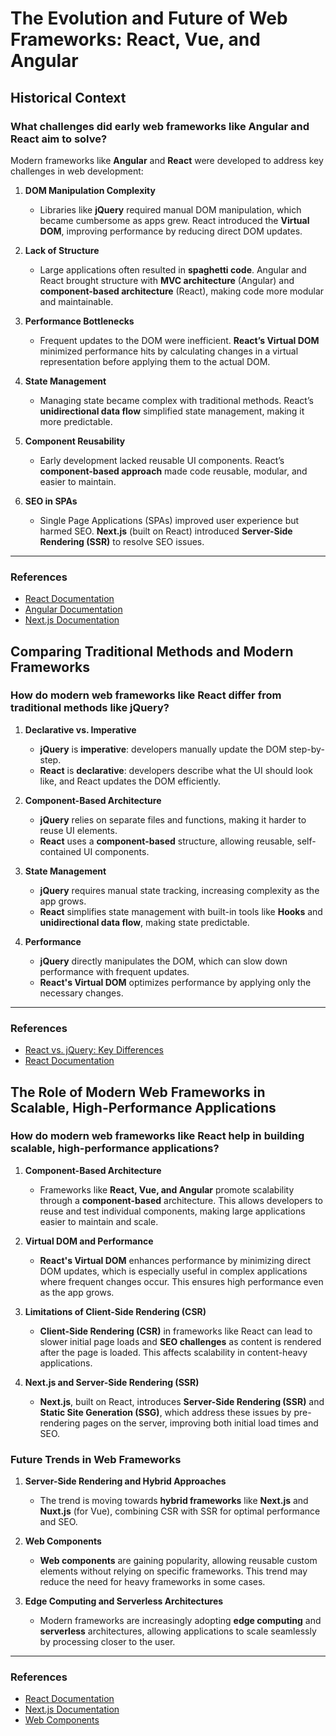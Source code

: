 # The Evolution and Future of Web Frameworks: React, Vue, and Angular




## Historical Context

### What challenges did early web frameworks like Angular and React aim to solve?

Modern frameworks like **Angular** and **React** were developed to address key challenges in web development:

1. **DOM Manipulation Complexity**  
   - Libraries like **jQuery** required manual DOM manipulation, which became cumbersome as apps grew. React introduced the **Virtual DOM**, improving performance by reducing direct DOM updates.

2. **Lack of Structure**  
   - Large applications often resulted in **spaghetti code**. Angular and React brought structure with **MVC architecture** (Angular) and **component-based architecture** (React), making code more modular and maintainable.

3. **Performance Bottlenecks**  
   - Frequent updates to the DOM were inefficient. **React’s Virtual DOM** minimized performance hits by calculating changes in a virtual representation before applying them to the actual DOM.

4. **State Management**  
   - Managing state became complex with traditional methods. React’s **unidirectional data flow** simplified state management, making it more predictable.

5. **Component Reusability**  
   - Early development lacked reusable UI components. React’s **component-based approach** made code reusable, modular, and easier to maintain.

6. **SEO in SPAs**  
   - Single Page Applications (SPAs) improved user experience but harmed SEO. **Next.js** (built on React) introduced **Server-Side Rendering (SSR)** to resolve SEO issues.

---

### References

- [React Documentation](https://reactjs.org/docs/getting-started.html)
- [Angular Documentation](https://angular.io/docs)
- [Next.js Documentation](https://nextjs.org/docs)





## Comparing Traditional Methods and Modern Frameworks

### How do modern web frameworks like React differ from traditional methods like jQuery?

1. **Declarative vs. Imperative**  
   - **jQuery** is **imperative**: developers manually update the DOM step-by-step.  
   - **React** is **declarative**: developers describe what the UI should look like, and React updates the DOM efficiently.

2. **Component-Based Architecture**  
   - **jQuery** relies on separate files and functions, making it harder to reuse UI elements.  
   - **React** uses a **component-based** structure, allowing reusable, self-contained UI components.

3. **State Management**  
   - **jQuery** requires manual state tracking, increasing complexity as the app grows.  
   - **React** simplifies state management with built-in tools like **Hooks** and **unidirectional data flow**, making state predictable.

4. **Performance**  
   - **jQuery** directly manipulates the DOM, which can slow down performance with frequent updates.  
   - **React's Virtual DOM** optimizes performance by applying only the necessary changes.

---

### References

- [React vs. jQuery: Key Differences](https://www.keycdn.com/blog/react-vs-jquery)
- [React Documentation](https://reactjs.org/docs/getting-started.html)



## The Role of Modern Web Frameworks in Scalable, High-Performance Applications

### How do modern web frameworks like React help in building scalable, high-performance applications?

1. **Component-Based Architecture**  
   - Frameworks like **React, Vue, and Angular** promote scalability through a **component-based** architecture. This allows developers to reuse and test individual components, making large applications easier to maintain and scale.

2. **Virtual DOM and Performance**  
   - **React's Virtual DOM** enhances performance by minimizing direct DOM updates, which is especially useful in complex applications where frequent changes occur. This ensures high performance even as the app grows.

3. **Limitations of Client-Side Rendering (CSR)**  
   - **Client-Side Rendering (CSR)** in frameworks like React can lead to slower initial page loads and **SEO challenges** as content is rendered after the page is loaded. This affects scalability in content-heavy applications.

4. **Next.js and Server-Side Rendering (SSR)**  
   - **Next.js**, built on React, introduces **Server-Side Rendering (SSR)** and **Static Site Generation (SSG)**, which address these issues by pre-rendering pages on the server, improving both initial load times and SEO.

### Future Trends in Web Frameworks

1. **Server-Side Rendering and Hybrid Approaches**  
   - The trend is moving towards **hybrid frameworks** like **Next.js** and **Nuxt.js** (for Vue), combining CSR with SSR for optimal performance and SEO.

2. **Web Components**  
   - **Web components** are gaining popularity, allowing reusable custom elements without relying on specific frameworks. This trend may reduce the need for heavy frameworks in some cases.

3. **Edge Computing and Serverless Architectures**  
   - Modern frameworks are increasingly adopting **edge computing** and **serverless** architectures, allowing applications to scale seamlessly by processing closer to the user.

---

### References

- [React Documentation](https://reactjs.org/docs/getting-started.html)
- [Next.js Documentation](https://nextjs.org/docs)
- [Web Components](https://developer.mozilla.org/en-US/docs/Web/Web_Components)


